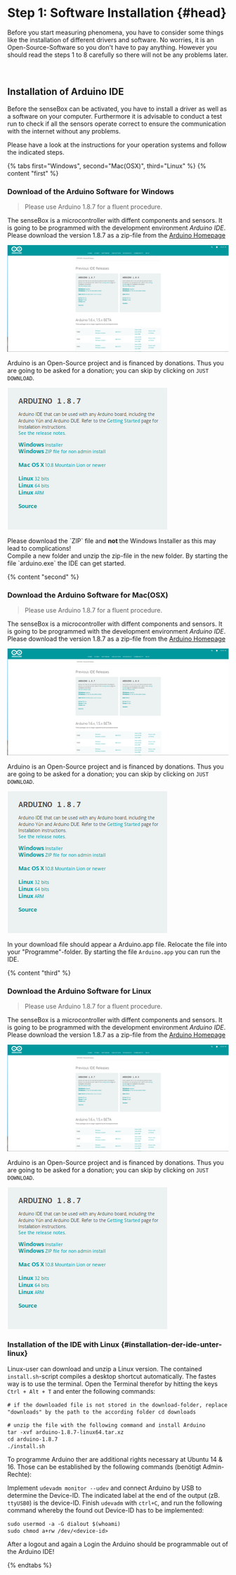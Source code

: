
# Step 1: Software Installation {#head}
 <div class="description">Before you start measuring phenomena, you have to consider some things like the installation of different drivers and software. No worries, it is an Open-Source-Software so you don't have to pay anything. However you should read the steps 1 to 8 carefully so there will not be any problems later.</div>
<div class="line">
    <br>
    <br>
</div>

## Installation of Arduino IDE

Before the senseBox can be activated, you have to install a driver as well as a software on your computer. Furthermore it is advisable to conduct a test run to check if all the sensors operate correct to ensure the communication with the internet without any problems.

Please have a look at the instructions for your operation systems and follow the indicated steps.

{% tabs first="Windows", second="Mac(OSX)", third="Linux" %}
{% content "first" %}
### Download of the Arduino Software for Windows

> Please use Arduino 1.8.7 for a fluent procedure.


The senseBox is a microcontroller with diffent components and sensors. It is going to be programmed with the development environment _Arduino IDE_. Please download the version 1.8.7 as a zip-file from the [Arduino Homepage](https://www.arduino.cc/en/Main/OldSoftwareReleases#previous)

![ ](https://github.com/sensebox/resources/raw/master/gitbook_pictures/software-install/arduino-view.png)

Arduino is an Open-Source project and is financed by donations. Thus you are going to be asked for a donation; you can skip by clicking on `JUST DOWNLOAD`.

![ ](https://github.com/sensebox/resources/raw/master/gitbook_pictures/software-install/arduino-install-view.png)
<div class="box_warning">
 	<i class="fa fa-exclamation-circle fa-fw" aria-hidden="true" style="color: #f0ad4e"></i>
 	Please download the `ZIP` file and <b> not </b> the Windows Installer as this may lead to complications! 
</div>
Compile a new folder and unzip the zip-file in the new folder. By starting the file `arduino.exe` the IDE can get started.  

{% content "second" %}

### Download the Arduino Software for Mac(OSX) 

> Please use Arduino 1.8.7 for a fluent procedure.

The senseBox is a microcontroller with diffent components and sensors. It is going to be programmed with the development environment _Arduino IDE_. Please download the version 1.8.7 as a zip-file from the [Arduino Homepage](https://www.arduino.cc/en/Main/OldSoftwareReleases#previous)

![ ](https://github.com/sensebox/resources/raw/master/gitbook_pictures/software-install/arduino-view.png)

Arduino is an Open-Source project and is financed by donations. Thus you are going to be asked for a donation; you can skip by clicking on `JUST DOWNLOAD`.

![ ](https://github.com/sensebox/resources/raw/master/gitbook_pictures/software-install/arduino-install-view.png)

In your download file should appear a  Arduino.app file. Relocate the file into your "Programme"-folder. By starting the file `Arduino.app` you can run the IDE. 


{% content "third" %}

### Download the Arduino Software for Linux

> Please use Arduino 1.8.7 for a fluent procedure.

The senseBox is a microcontroller with diffent components and sensors. It is going to be programmed with the development environment _Arduino IDE_. Please download the version 1.8.7 as a zip-file from the [Arduino Homepage](https://www.arduino.cc/en/Main/OldSoftwareReleases#previous)


![ ](https://github.com/sensebox/resources/raw/master/gitbook_pictures/software-install/arduino-view.png)

Arduino is an Open-Source project and is financed by donations. Thus you are going to be asked for a donation; you can skip by clicking on `JUST DOWNLOAD`.

![ ](https://github.com/sensebox/resources/raw/master/gitbook_pictures/software-install/arduino-install-view.png)
### Installation of the IDE with Linux {#installation-der-ide-unter-linux}

Linux-user can download and unzip a Linux version. The contained `install.sh`-script compiles a desktop shortcut automatically. The fastes way is to use the terminal. Open the Terminal therefor by hitting the keys `Ctrl + Alt + T` and enter the following commands:

```text
# if the downloaded file is not stored in the download-folder, replace "downloads" by the path to the according folder cd downloads 
```

```text
# unzip the file with the following command and install Arduino
tar -xvf arduino-1.8.7-linux64.tar.xz
cd arduino-1.8.7
./install.sh
```

To programme Arduino ther are additional rights necessary at  Ubuntu 14 & 16. Those can be established by the following commands \(benötigt Admin-Rechte\):

Implement `udevadm monitor --udev`  and connect Arduino by USB to determine the Device-ID. The indicated label at the end of the output \(zB. `ttyUSB0`\) is the device-ID. Finish `udevadm` with `ctrl+C`, and run the following command whereby the found out Device-ID has to be implemented:

```text
sudo usermod -a -G dialout $(whoami)
sudo chmod a+rw /dev/<device-id>
```

After a logout and again a Login the Arduino should be programmable out of the Arduino IDE!

{% endtabs %}


